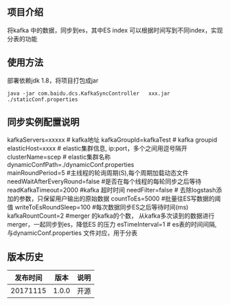 ## 项目介绍
将kafka 中的数据，同步到es，其中ES index 可以根据时间写到不同index，实现分表的功能

## 使用方法
部署依赖jdk 1.8，将项目打包成jar
```
java -jar com.baidu.dcs.KafkaSyncController   xxx.jar ./staticConf.properties
```

## 同步实例配置说明
kafkaServers=xxxxx     # kafka地址
kafkaGroupId=kafkaTest  # kafka groupid
elasticHost=xxxx  # elastic集群信息, ip:port，多个之间用逗号隔开
clusterName=scep # elastic集群名称
dynamicConfPath=./dynamicConf.properties  
mainRoundPeriod=5 #主线程的轮询周期(S),每个周期加载动态文件
needWaitAfterEveryRound=false #是否在每个线程的每轮同步之后等待
readKafkaTimeout=2000 #kafka 超时时间
needFilter=false  # 去除logstash添加的参数，只保留用户输出的原始数据
countToEs=5000 #批量往ES写数据的阈值
writeToEsRoundSleep=100 #每次数据同步ES之后等待时间(ms)
kafkaRountCount=2  #merger 的kafka的个数， 从kafka多次读到的数据进行merger，一起同步到es，降低ES 的压力
esTimeInterval=1  # es表的时间间隔, 与dynamicConf.properties 文件对应，用于分表

## 版本历史
发布时间 |版本|说明
----|------|----
20171115 | 1.0.0|开源
